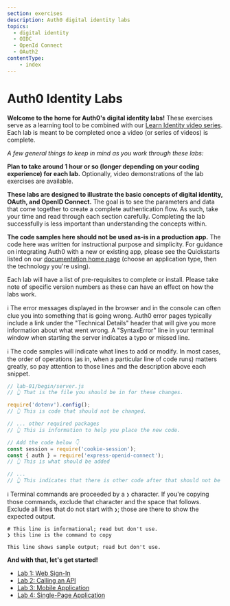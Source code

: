 ```yaml
---
section: exercises
description: Auth0 digital identity labs
topics:
  - digital identity
  - OIDC
  - OpenId Connect
  - OAuth2
contentType:
    - index
---
```

# Auth0 Identity Labs

<i class="icon icon-budicon-529"></i> **Welcome to the home for Auth0's digital identity labs!** These exercises serve as a learning tool to be combined with our [Learn Identity video series](/videos/learn-identity). Each lab is meant to be completed once a video (or series of videos) is complete.

_A few general things to keep in mind as you work through these labs:_

**Plan to take around 1 hour or so (longer depending on your coding experience) for each lab.** Optionally, video demonstrations of the lab exercises are available.

**These labs are designed to illustrate the basic concepts of digital identity, OAuth, and OpenID Connect.** The goal is to see the parameters and data that come together to create a complete authentication flow. As such, take your time and read through each section carefully. Completing the lab successfully is less important than understanding the concepts within.

**The code samples here should not be used as-is in a production app.** The code here was written for instructional purpose and simplicity. For guidance on integrating Auth0 with a new or existing app, please see the Quickstarts listed on our [documentation home page](/) (choose an application type, then the technology you're using).

Each lab will have a list of pre-requisites to complete or install. Please take note of specific version numbers as these can have an effect on how the labs work.

ℹ️ The error messages displayed in the browser and in the console can often clue you into something that is going wrong. Auth0 error pages typically include a link under the "Technical Details" header that will give you more information about what went wrong. A "SyntaxError" line in your terminal window when starting the server indicates a typo or missed line.

ℹ️ The code samples will indicate what lines to add or modify. In most cases, the order of operations (as in, when a particular line of code runs) matters greatly, so pay attention to those lines and the description above each snippet.

```js
// lab-01/begin/server.js
// 👆 That is the file you should be in for these changes.

require('dotenv').config();
// 👆 This is code that should not be changed.

// ... other required packages
// 👆 This is information to help you place the new code.

// Add the code below 👇
const session = require('cookie-session');
const { auth } = require('express-openid-connect');
// 👆 This is what should be added

// ...
// 👆 This indicates that there is other code after that should not be changed.
```

ℹ️ Terminal commands are proceeded by a `❯` character. If you're copying those commands, exclude that character and the space that follows. Exclude all lines that do not start with `❯`; those are there to show the expected output.

```text
# This line is informational; read but don't use.
❯ this line is the command to copy

This line shows sample output; read but don't use.
```

**And with that, let's get started!**

<ul class="topic-links">
  <li>
    <i class="icon icon-budicon-529"></i><a href="./tree/main/lab-01"> Lab 1: Web Sign-In</a>
  </li>
  <li>
    <i class="icon icon-budicon-529"></i><a href="./tree/main/lab-02"> Lab 2: Calling an API</a>
  </li>
  <li>
    <i class="icon icon-budicon-529"></i><a href="./tree/main/lab-03"> Lab 3: Mobile Application</a>
  </li>
  <li>
    <i class="icon icon-budicon-529"></i><a href="./tree/main/lab-04"> Lab 4: Single-Page Application</a>
  </li>
</ul>
